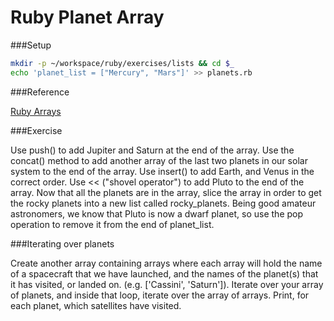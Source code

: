 # Ruby Planet Array

###Setup
```bash
mkdir -p ~/workspace/ruby/exercises/lists && cd $_
echo 'planet_list = ["Mercury", "Mars"]' >> planets.rb
```

###Reference

[Ruby Arrays](http://ruby-doc.org/core-2.4.2/Array.html)

###Exercise

Use push() to add Jupiter and Saturn at the end of the array.
Use the concat() method to add another array of the last two planets in our solar system to the end of the array.
Use insert() to add Earth, and Venus in the correct order.
Use << ("shovel operator") to add Pluto to the end of the array.
Now that all the planets are in the array, slice the array in order to get the rocky planets into a new list called rocky_planets.
Being good amateur astronomers, we know that Pluto is now a dwarf planet, so use the pop operation to remove it from the end of planet_list.

###Iterating over planets

Create another array containing arrays where each array will hold the name of a spacecraft that we have launched, and the names of the planet(s) that it has visited, or landed on. (e.g. ['Cassini', 'Saturn']).
Iterate over your array of planets, and inside that loop, iterate over the array of arrays. Print, for each planet, which satellites have visited.
